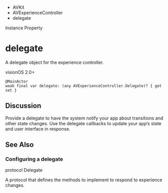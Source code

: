 

- AVKit
- AVExperienceController
-  delegate 

Instance Property

# delegate

A delegate object for the experience controller.

visionOS 2.0+

``` source
@MainActor
weak final var delegate: (any AVExperienceController.Delegate)? { get set }
```

## Discussion

Provide a delegate to have the system notify your app about transitions and other state changes. Use the delegate callbacks to update your app’s state and user interface in response.

## See Also

### Configuring a delegate

protocol Delegate

A protocol that defines the methods to implement to respond to experience changes.

